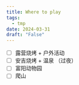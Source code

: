 ```yaml
---
title: Where to play
tags:
  - tmp
date: 2024-03-31
draft: "False"
---
```

- [ ] 露营烧烤 + 户外活动
- [ ] 安吉烧烤 + 温泉 （过夜）
- [ ] 富阳动物园
- [ ] 爬山
